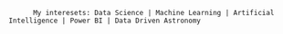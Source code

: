  
          My interesets: Data Science | Machine Learning | Artificial Intelligence | Power BI | Data Driven Astronomy
